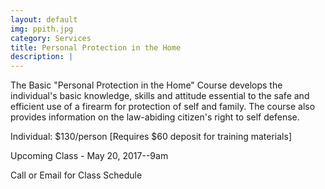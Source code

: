 ```yaml
---
layout: default
img: ppith.jpg
category: Services
title: Personal Protection in the Home
description: |
---
```

The Basic "Personal Protection in the Home" Course develops the individual's basic knowledge, skills and attitude essential to the safe and efficient use of a firearm for protection of self and family. The course also provides information on the law-abiding citizen's right to self defense.    



  
   




Individual: $130/person [Requires $60 deposit for training materials]


Upcoming Class - May 20, 2017--9am


Call or Email for Class Schedule